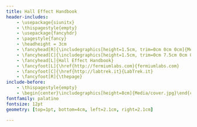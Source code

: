 ```yaml
---
title: Hall Effect Handbook
header-includes:
    - \usepackage{siunitx}
    - \thispagestyle{empty} 
    - \usepackage{fancyhdr}
    - \pagestyle{fancy}
    - \headheight = 3cm
    - \fancyhead[R]{\includegraphics[height=1.5cm, trim=0cm 0cm 0cm]{Media/logo_labtrek.png}
    - \fancyhead[C]{\includegraphics[height=1.5cm, trim=0cm 7.5cm 0cm 0cm]{Media/logo.eps} 
    - \fancyhead[L]{Hall Effect Handbook}
    - \fancyfoot[L]{\href{http://fermiumlabs.com}{fermiumlabs.com}
    - \fancyfoot[C]{\href{http://labtrek.it}{LabTrek.it}
    - \fancyfoot[R]{\thepage}
include-before:
    - \thispagestyle{empty}
    - \begin{center}\includegraphics[height=8cm]{Media/cover.jpg}\end{center}
fontfamily: palatino
fontsize: 12pt
geometry: [top=1pt, bottom=4cm, left=2.1cm, right=2.1cm]

---
```


<!--
Copyright (C)  2016  Labtrek & Fermium LABS.
Permission is granted to copy, distribute and/or modify this document
under the terms of the GNU Free Documentation License, Version 1.3
or any later version published by the Free Software Foundation;
with the Invariant Sections being "Authorship", no Front-Cover Texts, and no Back-Cover Texts.
A copy of the license is included in the section entitled "GNU
Free Documentation License".
-->

<!-- ################################
to compile this document you need pandoc with pandoc-eqnos, pandoc-fignos and pandoc-tablenos filters
http://pandoc.org
https://github.com/tomduck/pandoc-eqnos
https://github.com/tomduck/pandoc-tablenos
https://github.com/tomduck/pandoc-fignos

Original paper by Giacomo Torzo of LabTrek
Revision and new technical documentation by Davide Bortolami of Fermium LABS

  - \fancyhead[R]{\includegraphics[height=1.5cm, trim=0cm 0cm 0cm]{Media/logo_labtrek.png}}
  
http://labtrek.it
https://fermiumlabs.com


################################ --> 
